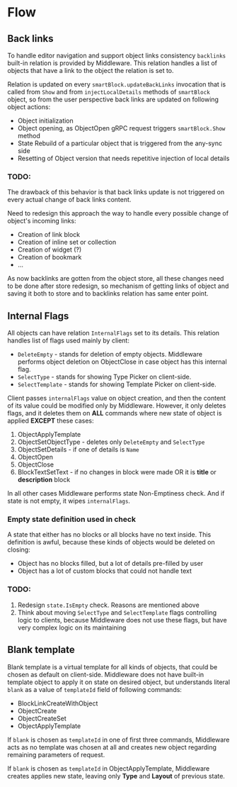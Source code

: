 # Flow
## Back links
To handle editor navigation and support object links consistency `backlinks` built-in relation is provided by Middleware. This relation handles a list of objects that have a link to the object the relation is set to.

Relation is updated on every `smartBlock.updateBackLinks` invocation that is called from `Show` and from `injectLocalDetails` methods of `smartBlock` object, so from the user perspective back links are updated on following object actions:

- Object initialization
- Object opening, as ObjectOpen gRPC request triggers `smartBlock.Show` method
- State Rebuild of a particular object that is triggered from the any-sync side
- Resetting of Object version that needs repetitive injection of local details

### TODO:
The drawback of this behavior is that back links update is not triggered on every actual change of back links content.

Need to redesign this approach the way to handle every possible change of object's incoming links:

- Creation of link block
- Creation of inline set or collection
- Creation of widget (?)
- Creation of bookmark
- ...

As now backlinks are gotten from the object store, all these changes need to be done after store redesign, so mechanism of getting links of object and saving it both to store and to backlinks relation has same enter point.

## Internal Flags
All objects can have relation `InternalFlags` set to its details. This relation handles list of flags used mainly by client:

- `DeleteEmpty` - stands for deletion of empty objects. Middleware performs object deletion on ObjectClose in case object has this internal flag.
- `SelectType` - stands for showing Type Picker on client-side.
- `SelectTemplate` - stands for showing Template Picker on client-side.

Client passes `internalFlags` value on object creation, and then the content of its value could be modified only by Middleware. However, it only deletes flags, and it deletes them on **ALL** commands where new state of object is applied **EXCEPT** these cases:

1. ObjectApplyTemplate
2. ObjectSetObjectType - deletes only `DeleteEmpty` and `SelectType`
3. ObjectSetDetails - if one of details is `Name`
4. ObjectOpen
5. ObjectClose
6. BlockTextSetText - if no changes in block were made OR it is **title** or **description** block

In all other cases Middleware performs state Non-Emptiness check. And if state is not empty, it wipes `internalFlags`.

### Empty state definition used in check
A state that either has no blocks or all blocks have no text inside. This definition is awful, because these kinds of objects would be deleted on closing:

- Object has no blocks filled, but a lot of details pre-filled by user
- Object has a lot of custom blocks that could not handle text

### TODO:

1. Redesign `state.IsEmpty` check. Reasons are mentioned above
2. Think about moving `SelectType` and `SelectTemplate` flags controlling logic to clients, because Middleware does not use these flags, but have very complex logic on its maintaining

## Blank template
Blank template is a virtual template for all kinds of objects, that could be chosen as default on client-side. Middleware does not have built-in template object to apply it on state on desired object, but understands literal `blank` as a value of `templateId` field of following commands:

- BlockLinkCreateWithObject
- ObjectCreate
- ObjectCreateSet
- ObjectApplyTemplate

If `blank` is chosen as `templateId` in one of first three commands, Middleware acts as no template was chosen at all and creates new object regarding remaining parameters of request.

If `blank` is chosen as `templateId` in ObjectApplyTemplate, Middleware creates applies new state, leaving only **Type** and **Layout** of previous state.